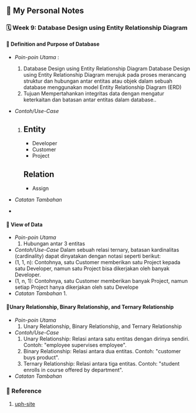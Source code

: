 ## 📘 My Personal Notes

### 🗓️ Week 9: Database Design using Entity Relationship Diagram

#### 📍 Definition and Purpose of Database
- _Poin-poin Utama_ :
  1. Database Design using Entity Relationship Diagram
     Database Design using Entity Relationship Diagram merujuk pada proses merancang struktur dan hubungan antar entitas atau objek dalam sebuah database menggunakan model Entity Relationship Diagram (ERD)
  2. Tujuan
     Mempertahankan integritas data dengan mengatur keterkaitan dan batasan antar entitas dalam database..
- _Contoh/Use-Case_
  1. ## Entity
       - Developer
       - Customer
       - Project

     ## Relation
       - Assign

- _Catatan Tambahan_
 - 

#### 📍 View of Data
- _Poin-poin Utama_
  1. Hubungan antar 3 entitas 
- _Contoh/Use-Case_
  Dalam sebuah relasi ternary, batasan kardinalitas (cardinality) dapat dinyatakan dengan notasi 
seperti berikut:
- (1, 1, n): Contohnya, satu Customer memberikan satu Project kepada satu Developer, namun 
satu Project bisa dikerjakan oleh banyak Developer.
- (1, n, 1): Contohnya, satu Customer memberikan banyak Project, namun setiap Project hanya 
  dikerjakan oleh satu Develope
- _Catatan Tambahan_
  1. 

#### 📍Unary Relationship, Binary Relationship, and Ternary Relationship
- _Poin-poin Utama_
  1. Unary Relationship, Binary Relationship, and Ternary Relationship
- _Contoh/Use-Case_
  1. Unary Relationship: Relasi antara satu entitas dengan dirinya sendiri. Contoh: "employee supervises employee".
  2. Binary Relationship: Relasi antara dua entitas. Contoh: "customer buys product".
  3. Ternary Relationship: Relasi antara tiga entitas. Contoh: "student enrolls in course offered by department".
- _Catatan Tambahan_
  


### 📍 Reference
1. [uph-site]([https://www.oracle.com/in/database/what-is-database/](https://uph365-my.sharepoint.com/personal/feliks_parningotan_uph_edu/_layouts/15/stream.aspx?id=%2Fpersonal%2Ffeliks%5Fparningotan%5Fuph%5Fedu%2FDocuments%2FU%20%20%2D%20%20P%20%20%2D%20%20H%2F2%2E%20Reguler%2F2023%2D1%2FSistem%20Basis%20Data%2Fch9%20%2D%20ER%5Fdiagram%5F1%2Emov&nav=eyJyZWZlcnJhbEluZm8iOnsicmVmZXJyYWxBcHAiOiJPbmVEcml2ZUZvckJ1c2luZXNzIiwicmVmZXJyYWxBcHBQbGF0Zm9ybSI6IldlYiIsInJlZmVycmFsTW9kZSI6InZpZXciLCJyZWZlcnJhbFZpZXciOiJNeUZpbGVzTGlua0RpcmVjdCJ9fQ&ga=1&referrer=StreamWebApp%2EWeb&referrerScenario=AddressBarCopied%2Eview)https://uph365-my.sharepoint.com/personal/feliks_parningotan_uph_edu/_layouts/15/stream.aspx?id=%2Fpersonal%2Ffeliks%5Fparningotan%5Fuph%5Fedu%2FDocuments%2FU%20%20%2D%20%20P%20%20%2D%20%20H%2F2%2E%20Reguler%2F2023%2D1%2FSistem%20Basis%20Data%2Fch9%20%2D%20ER%5Fdiagram%5F1%2Emov&nav=eyJyZWZlcnJhbEluZm8iOnsicmVmZXJyYWxBcHAiOiJPbmVEcml2ZUZvckJ1c2luZXNzIiwicmVmZXJyYWxBcHBQbGF0Zm9ybSI6IldlYiIsInJlZmVycmFsTW9kZSI6InZpZXciLCJyZWZlcnJhbFZpZXciOiJNeUZpbGVzTGlua0RpcmVjdCJ9fQ&ga=1&referrer=StreamWebApp%2EWeb&referrerScenario=AddressBarCopied%2Eview)

